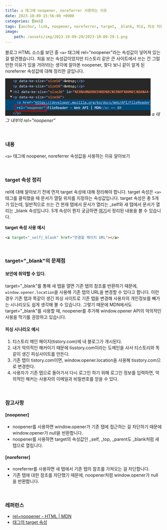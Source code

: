 ```yaml
---
title: a 태그에 noopener, noreferrer 사용하는 이유
date: 2023-10-09 15:56:00 +0900
categories: [Web]
tags: [anchor, link, noopener, noreferrer, target, _blank, 피싱, 피싱 차단, window.opener api]
image:
    path: /assets/img/2023-10-09-29/2023-10-09-29-1.png
---
```


블로그 HTML 소스를 보던 중 `<a>` 태그에 rel="noopener"라는 속성값이 넣어져 있는 걸 발견했습니다. 처음 보는 속성값이었지만 티스토리 같은 큰 사이트에서 쓰는 건 그럴만한 이유가 있을 거야!라는 생각에 알아본 noopener, 찾다 보니 같이 알게 된 noreferrer 속성값에 대해 정리한 글입니다.

![a 태그 내부의 rel="noopener"](/assets/img/2023-10-09-29/2023-10-09-29-2.png)
_a 태그 내부의 rel="noopener"_

&nbsp;

### 내용

`<a>` 태그에 noopener, noreferrer 속성값을 사용하는 이유 알아보기

&nbsp;

### target 속성 정리

rel에 대해 알아보기 전에 먼저 target 속성에 대해 정리해야 합니다. target 속성은 `<a>` 태그를 클릭했을 때 문서가 열릴 위치를 지정하는 속성값입니다. target 속성은 총 5개가 있는데, 일반적으로 쓰는 건 현재 탭에서 문서가 열리는 _self와 새 탭에서 문서가 열리는 _blank 속성입니다. 5개 속성이 뭔지 궁금하면 <a href="https://www.tcpschool.com/html-tag-attrs/a-target" target="_blank">여기</a>서 정리된 내용을 볼 수 있습니다.

**target 속성 사용 예시**

```html
<a target="_self|_blank" href="연결할 페이지 URL"></a>
```

&nbsp;

### target="_blank"의 문제점

#### 보안에 취약할 수 있다.

target="_blank"를 통해 새 탭을 열면 기존 탭의 참조를 반환하기 때문에, `window.opener.location`을 사용해 기존 탭의 URL을 변경할 수 있다고 합니다. 이런 경우 기존 탭과 똑같이 생긴 피싱 사이트로 기존 탭을 변경해 사용자의 개인정보를 빼가는 시나리오도 쉽게 생각해 볼 수 있습니다. 그렇기 때문에 MDN에서도 target="_blank"를 사용할 때, noopener를 추가해 window.opener API의 악의적인 사용을 막기를 권장하고 있습니다.

#### 피싱 시나리오 예시

1. 티스토리 메인 페이지(tistory.com)에 내 블로그가 개시된다.
2. 내가 악의적인 해커이기 때문에 tisstory.com이라는 도메인을 사서 티스토리와 똑같이 생긴 피싱사이트를 만든다.
3. 기존 탭이 tistory.com이면, window.opener.location을 사용해 tisstory.com으로 변경한다.
4. 사용자가 기존 탭으로 돌아가서 다시 로그인 하기 위해 로그인 정보를 입력하면, 악의적인 해커는 사용자의 이메일과 비밀번호를 얻을 수 있다.

&nbsp;

### 참고사항

#### [noopener]

- noopener를 사용하면 window.opener가 기존 탭에 접근하는 걸 차단하기 때문에 window.opener가 null을 반환합니다.
- noopener를 사용하면 target의 속성값인 _self, _top, _parent도 _blank처럼 새 탭으로 열립니다.

#### [noreferrer]

- noreferrer를 사용하면 새 탭에서 기존 탭의 참조를 가져오는 걸 차단합니다.
- 기존 탭에 대한 참조를 차단했기 때문에, noopener처럼 window.opener가 null을 반환합니다.

&nbsp;

### 레퍼런스

- <a href="https://developer.mozilla.org/en-US/docs/Web/HTML/Attributes/rel/noopener" target="_blank">rel=noopener - HTML | MDN</a>
- <a href="https://www.tcpschool.com/html-tag-attrs/a-target" target="_blank">태그의 target 속성</a>